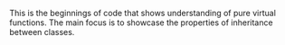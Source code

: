 This is the beginnings of code that shows understanding of pure virtual functions. The main focus is to showcase the properties of inheritance between classes.

